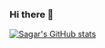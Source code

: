 ### Hi there 👋

<!--
**sagarlakshmipathy/sagarlakshmipathy** is a ✨ _special_ ✨ repository because its `README.md` (this file) appears on your GitHub profile.

Here are some ideas to get you started:

- 🔭 I’m currently working on ...
- 🌱 I’m currently learning ...
- 👯 I’m looking to collaborate on ...
- 🤔 I’m looking for help with ...
- 💬 Ask me about ...
- 📫 How to reach me: ...
- 😄 Pronouns: ...
- ⚡ Fun fact: ...
-->
[![Sagar's GitHub stats](https://github-readme-stats.vercel.app/api?username=sagarlakshmipathy)](https://github.com/sagarlakshmipathy/github-readme-stats)
